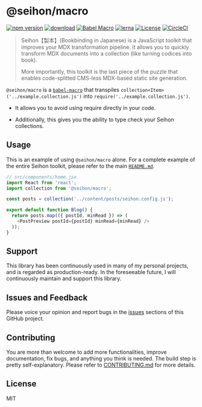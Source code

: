 # @seihon/macro

[![npm version](https://badgen.net/npm/v/@seihon/macro)](https://www.npmjs.com/package/@seihon/macro)
[![download](https://badgen.net/npm/dm/@seihon/macro)](https://www.npmjs.com/package/@seihon/macro)
[![Babel Macro](https://img.shields.io/badge/babel--macro-%F0%9F%8E%A3-f5da55.svg?style=flat-square)](https://github.com/kentcdodds/babel-plugin-macros)
[![lerna](https://img.shields.io/badge/maintained%20with-lerna-cc00ff.svg)](https://lerna.js.org)
[![License](https://badgen.net/npm/license/@seihon/macro)](https://github.com/billykwok/seihon/blob/master/LICENSE)
[![CircleCI](https://circleci.com/gh/billykwok/seihon/tree/master.svg?style=svg)](https://circleci.com/gh/billykwok/seihon/tree/master)

> Seihon【製本】(Bookbinding in Japanese) is a JavaScript toolkit that improves your MDX transformation pipeline. It allows you to quickly transform MDX documents into a collection (like turning codices into book).
>
> More importantly, this toolkit is the last piece of the puzzle that enables code-splitted CMS-less MDX-based static site generation.

`@seihon/macro` is a [`babel-macro`](https://github.com/kentcdodds/babel-plugin-macros) that transpiles `collection<Item>('../example.collection.js')` into `require('../example.collection.js')`.

- It allows you to avoid using require directly in your code.

- Additionally, this gives you the ability to type check your Seihon collections.

## Usage

This is an example of using `@seihon/macro` alone. For a complete example of the entire Seihon toolkit, please refer to the main [`README.md`](https://github.com/billykwok/seihon).

```javascript
// src/components/home.jsx
import React from 'react';
import collection from '@seihon/macro';

const posts = collection('../content/posts/seihon.config.js');

export default function Blog() {
  return posts.map(({ postId, minRead }) => (
    <PostPreview postId={postId} minRead={minRead} />
  ));
}
```

## Support

This library has been continuously used in many of my personal projects, and is regarded as production-ready. In the foreseeable future, I will continuously maintain and support this library.

## Issues and Feedback

Please voice your opinion and report bugs in the [issues](https://github.com/billykwok/seihon/issues) sections of this GitHub project.

## Contributing

You are more than welcome to add more functionalities, improve documentation, fix bugs, and anything you think is needed. The build step is pretty self-explanatory. Please refer to [CONTRIBUTING.md](https://github.com/billykwok/seihon/blob/master/CONTRIBUTING.md) for more details.

## License

MIT
